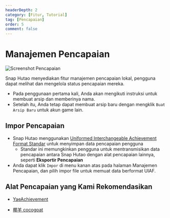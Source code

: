 ```yaml
---
headerDepth: 2
category: [Fitur, Tutorial]
tag: [Pencapaian]
order: 5
comment: false
---
```


# Manajemen Pencapaian

![Screenshot Pencapaian](https://img.alicdn.com/imgextra/i2/1797064093/O1CN01xJaPGy1g6dyAWV0vm_!!1797064093.png_.webp)

Snap Hutao menyediakan fitur manajemen pencapaian lokal, pengguna dapat melihat dan mengelola status pencapaian mereka.

- Pada penggunaan pertama kali, Anda akan mengikuti instruksi untuk membuat arsip dan memberinya nama.
- Setelah itu, Anda tetap dapat membuat arsip baru dengan mengklik `Buat Arsip Baru` untuk akun game lain.

## Impor Pencapaian

- Snap Hutao menggunakan [Uniformed Interchangeable Achievement Format Standar](https://uigf.org/en/standards/UIAF.html) untuk menyimpan data pencapaian pengguna
  - Standar ini memungkinkan pengguna untuk mentransmisikan data pencapaian antara Snap Hutao dengan alat pencapaian lainnya, seperti **Eksportir Pencapaian**
- Anda dapat klik `Impor` di menu kanan atas pada halaman Manajemen Pencapaian, dan pilih impor file untuk memuat data berformat UIAF.

## Alat Pencapaian yang Kami Rekomendasikan

- [YaeAchievement](https://github.com/HolographicHat/YaeAchievement) <Badge text="Pengenalan Pencapaian" type="tip" />

- [椰羊 cocogoat](https://cocogoat.work/) <Badge text="Panduan Pencapaian" type="tip" />
